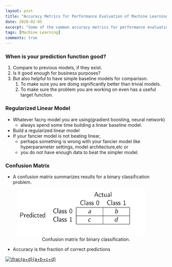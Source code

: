 ```yaml
---
layout: post
title: "Accuracy Metrics for Performance Evaluation of Machine Learning Models."
date: 2020-02-05
excerpt: "Some of the common accuracy metrics for performance evaluation"
tags: [Machine Learning]
comments: true
---
```


### When is your prediction function good?

1. Compare to previous  models, if they exist.
2. Is it good enough for business purposes?
3. But also helpful to have simple baseline models for comparison.
	1. To make sure you are doing significantly better than trivial models.
	2. To make sure the problem you are working on even has a useful target function.

### Regularized Linear Model

* Whatever facny model you are using(gradient boosting, neural network)
	* always spend some time building a linear baseline model.
* Build a regularized linear model
* If your fancier model is not beating linear,
	* perhaps something is wrong with your fancier model like hyperparameter settings, model architecture,etc or
	* you do not have enough data to beat the simpler model.

### Confusion Matrix

* A confusion matrix summarizes results for a binary classification problem.

<figure>
	<img src="https://github.com/rohts-patil/me/blob/master/assets/img/accuracy-metrics/confusion-matrix.png?raw=true">
	<figcaption><center>Confusion matrix for binary classification.</center></figcaption>
</figure>

* Accuracy is the fraction of correct predictions

<a href="https://www.codecogs.com/eqnedit.php?latex=\frac{a&plus;d}{a&plus;b&plus;c&plus;d}" target="_blank"><img src="https://latex.codecogs.com/svg.latex?\frac{a&plus;d}{a&plus;b&plus;c&plus;d}" title="\frac{a+d}{a+b+c+d}" /></a>